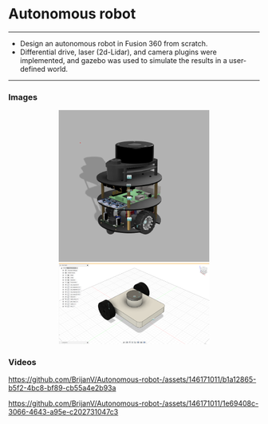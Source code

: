 # Autonomous robot  
---
-   Design an autonomous robot in Fusion 360 from scratch.
-   Differential drive, laser (2d-Lidar), and camera plugins were implemented, and gazebo was used to simulate the 	results in a user-defined world.
---
### Images

<div style="width:60%; margin: auto;">

![Image 1](./img/auro.png)
![Image 2](./img/autonomous%20robot.png)

</div>


### Videos



https://github.com/BrijanV/Autonomous-robot-/assets/146171011/b1a12865-b5f2-4bc8-bf89-cb55a4e2b93a



https://github.com/BrijanV/Autonomous-robot-/assets/146171011/1e69408c-3066-4643-a95e-c202731047c3

